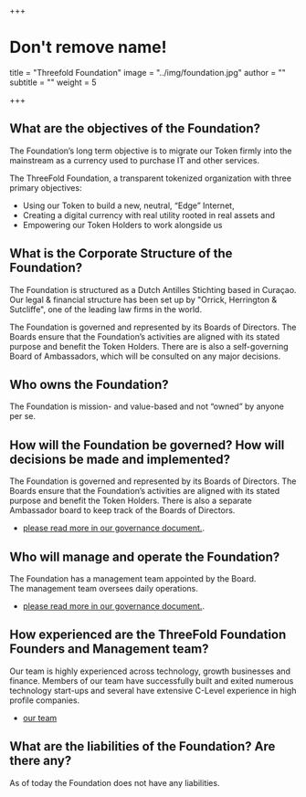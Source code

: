 +++
# Don't remove name!
title = "Threefold Foundation"
image = "../img/foundation.jpg"
author = ""
subtitle = ""
weight = 5

+++

## What are the objectives of the Foundation?

The Foundation’s long term objective is to migrate our Token firmly into the mainstream as a currency used to purchase IT and other services.  

The ThreeFold Foundation, a transparent tokenized organization with three primary objectives:  
- Using our Token to build a new, neutral, “Edge” Internet,
- Creating a digital currency with real utility rooted in real assets and
- Empowering our Token Holders to work alongside us

## What is the Corporate Structure of the Foundation?

The Foundation is structured as a Dutch Antilles Stichting based in Curaçao. Our legal & financial structure has been set up by "Orrick, Herrington & Sutcliffe", one of the leading law firms in the world.

The Foundation is governed and represented by its Boards of Directors.  The Boards ensure that the Foundation’s activities are aligned with its stated purpose and benefit the Token Holders.  There are is also a self-governing Board of Ambassadors, which will be consulted on any major decisions.

## Who owns the Foundation?

The Foundation is mission- and value-based and not “owned” by anyone per se. 

## How will the Foundation be governed?  How will decisions be made and implemented?

The Foundation is governed and represented by its Boards of Directors.  The Boards ensure that the Foundation’s activities are aligned with its stated purpose and benefit the Token Holders.  There is also a separate Ambassador board to keep track of the Boards of Directors.

- [please read  more in our governance document.](/faq/governance-faq).

## Who will manage and operate the Foundation?

The Foundation has a management team appointed by the Board.  
The management team oversees daily operations.

- [please read  more in our governance document.](/faq/governance-faq).

## How experienced are the ThreeFold Foundation Founders and Management team?

Our team is highly experienced across technology, growth businesses and finance.  Members of our team have successfully built and exited numerous technology start-ups and several have extensive C-Level experience in high profile companies.   

- [our team](/team)

## What are the liabilities of the Foundation?  Are there any?

As of today the Foundation does not have any liabilities.
